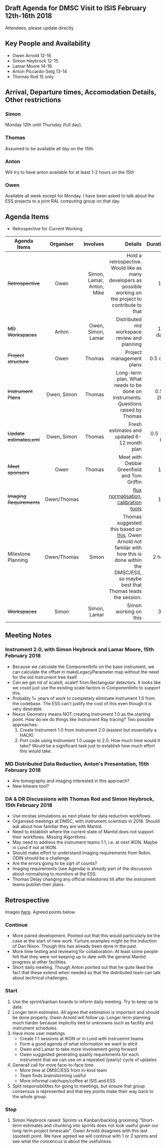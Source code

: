 ## Draft Agenda for DMSC Visit to ISIS February 12th-16th 2018

Attendees, please update directly

## Key People and Availability
* Owen Arnold 12-16
* Simon Heybrock 12-15
* Lamar Moore 14-16
* Anton Piccardo-Selg 13-14
* Thomas Rod 15 only

## Arrival, Departure times, Accomodation Details, Other restrictions

### Simon 
Monday 12th until Thursday (full day).
### Thomas
Assumed to be available all day on the 15th.
### Anton
Will try to have anton available for at least 1-2 hours on the 15th
### Owen
Available all week except for Monday. I have been asked to talk about the ESS projects to a joint RAL computing group on that day.


## Agenda Items
* Retrospective for Current Working 

| Agenda Items        | Organiser           | Involves  | Details  | Duration | Date & Time | 
| ------------- |:-------------:| -----:|---------:| ---------:| ---------:|
| ~~Retrospective~~      | Owen | Simon, Lamar, Anton, Mike | Hold a retrospective. Would like as many developers as possible working on the project to contribute to that | 1 hr | 14th 13:00 |
| ~~MD Workspaces~~ | Anton   |  Owen, Simon, Lamar | Distributed md workspace review and planning | 1-2 days | 14th |
| ~~Project structure~~ | Owen   |  Thomas | Project management plans | 0.5 day | PM 15th |
| ~~Instrument Plans~~ | Owen, Simon   |  Thomas | Long-term plan. What needs to be done on instruments. Questions raised by Thomas | 0.5 - 2hrs | AM 15th |
| ~~Update estimates.xml~~ | Owen, Simon   | Thomas | Fresh estimates and updated 6-12 month plan | 0.5 - 1 hrs  | AM 15th |
| ~~Meet sponsors~~ | Owen   |  Thomas | Meet with Debbie Greenfield and Tom Griffin | 1 hr | 11:00-12:00 15th |
| ~~Imaging Requirements~~ | Owen/Thomas   |   | [flux normalisation](https://confluence.esss.lu.se/display/DAM/Imaging+-+Flux+normalisation), [calibration tools](https://confluence.esss.lu.se/display/DAM/Imaging+-+Calibration+tools) | 1 hr | 15th |
| Milestone Planning | Owen/Thomas | Simon | Thomas suggested this based on [this](https://confluence.esss.lu.se/display/DMSC/Overview+of+Milestones). Owen Arnold not familar with how this is done within the DMSC/ESS, so maybe best that Thomas leads the session. | 2 hrs? | PM 15th |
| ~~Workspaces~~      | Simon | Simon, Lamar| Simon working on this | 3 hr | 14th 13:00 |

## Meeting Notes

### Instrument 2.0, with Simon Heybrock and Lamar Moore, 15th February 2018

- Because we calculate the ComponentInfo on the base instrument, we can calculate the offset in makeLegacyParameter map without the need for the old Instrument tree itself.
- Can we get rid of scaleX, scaleY from Rectangular detectors. It looks like we could just use the existing scale factors in ComponentInfo to support this.
- Probably 1+ years of work to completely eliminate Instrument 1.0 from the codebase. The ESS can't justify the cost of this even though it is very desirable.
- Nexus Geometry means NOT creating Instrument 1.0 as the starting point. How do we do things like Instrument Ray tracing? Two possible approaches:
  1. Create Instrument 1.0 from Instrument 2.0 (easiest but essentially a HACK)
  1. Port code using Instrument 1.0 usage to 2.0. How much time would it take? Would be a significant task just to establish how much effort this would take.

### MD Distributed Data Reduction, Anton's Presentation, 15th February 2018

- Are tomography and imaging interested in this approach?
- New kitware tool?

### DA & DR Discussions with Thomas Rod and Simon Heybrock, 15th February 2018

- Use mcstas simulations as next phase for data reduction workflows. 
- Organised meetings at DMSC, with instrument scientists in 2018. Should ask about how familiar they are with Mantid.
- Need to establish where the current state of Mantid does not support their workflows. Missing Algorithms.
- May need to address the instrument teams 1:1, i.e. at next IKON. Maybe in Lund if not at IKON.
- Should make effort to understand Imaging requirements from Robin. ODIN should be a challenge.
- Are the errors going to be sqrt of counts?
- Imaging requirements (see Agenda) is already part of the discussion about normalising to monitors at the ESS.
- Thomas Delay changing any official milestones till after the instrument teams publish their plans.

## Retrospective 

 Images [here](retrospective_images). Agreed points below.

### Continue

* More paired development. Pointed out that this would particularly be the case at the start of new work. Furture examples might be the induction of Dan Nixon. Though this has already been done in the past.
* More time testing and reviewing for collaboration. At least some people felt that they were not keeping up to date with the general Mantid progress at other facilities.
* Short daily meeting. Though Anton pointed out that he quite liked the fact that these extend when needed so that the distributed team can talk about technical challenges.

### Start

1. Use the sprint/kanban boards to inform daily meeting. Try to keep up to date.
1. Longer term estimates. All agree that estimation is important and should be done properly. Owen Arnold will follow up. Longer term planning much harder because implicitly tied to unknowns such as facility and instrument schedules.
1. Have more user meetings. 
    * Create 1:1 sessions at IKON or in Lund with instruemnt teams
    * Form a good agenda of what information we want to elicit
    * Owen and Lamar to take more involvement going forward
    * Owen suggested generating quality requirements for each instrument that we can use on a repeated (yearly) cycle of updates
1. Generall call for more face-to-face time.
    * More time at DMSC/ESS from in-kind team
    * Team finds brainstorming useful
    * More informal catchups/coffee at ISIS and ESS
1. Split responsiblitites for going to meetings, but ensure that group consensus is represented and that key points make their way back to the whole group.

### Stop

1. Simon Heybrock raised: Sprints vs Kanban/backlog grooming "Short-term estimates and chunking into sprints does not look useful given our long-term project timescale". Owen Arnold disagrees with this last (quoted) point. We have agreed we will continue with 1 or 2 sprints and see what the concencus is about the usefulness.

